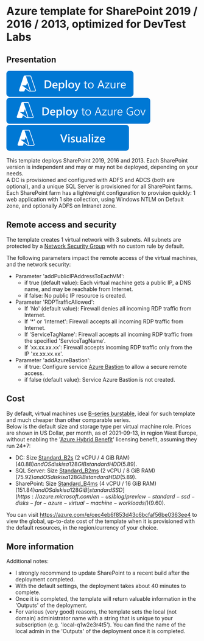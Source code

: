 # Azure template for SharePoint 2019 / 2016 / 2013, optimized for DevTest Labs

## Presentation

[![Deploy To Azure](https://raw.githubusercontent.com/Azure/azure-quickstart-templates/master/1-CONTRIBUTION-GUIDE/images/deploytoazure.svg?sanitize=true)](https://portal.azure.com/#create/Microsoft.Template/uri/https%3A%2F%2Fraw.githubusercontent.com%2FAzure%2Fazure-devtestlab%2Fmaster%2FEnvironments%2FSharePoint-AllVersions%2Fazuredeploy.json)
[![Deploy To Azure US Gov](https://raw.githubusercontent.com/Azure/azure-quickstart-templates/master/1-CONTRIBUTION-GUIDE/images/deploytoazuregov.svg?sanitize=true)](https://portal.azure.us/#create/Microsoft.Template/uri/https%3A%2F%2Fraw.githubusercontent.com%2FAzure%2Fazure-devtestlab%2Fmaster%2FEnvironments%2FSharePoint-AllVersions%2Fazuredeploy.json)
[![Visualize](https://raw.githubusercontent.com/Azure/azure-quickstart-templates/master/1-CONTRIBUTION-GUIDE/images/visualizebutton.svg?sanitize=true)](http://armviz.io/#/?load=https%3A%2F%2Fraw.githubusercontent.com%2FAzure%2Fazure-devtestlab%2Fmaster%2FEnvironments%2FSharePoint-AllVersions%2Fazuredeploy.json)

This template deploys SharePoint 2019, 2016 and 2013. Each SharePoint version is independent and may or may not be deployed, depending on your needs.  
A DC is provisioned and configured with ADFS and ADCS (both are optional), and a unique SQL Server is provisioned for all SharePoint farms.  
Each SharePoint farm has a lightweight configuration to provision quickly: 1 web application with 1 site collection, using Windows NTLM on Default zone, and optionally ADFS on Intranet zone.

## Remote access and security

The template creates 1 virtual network with 3 subnets. All subnets are protected by a [Network Security Group](https://docs.microsoft.com/en-us/azure/virtual-network/network-security-groups-overview) with no custom rule by default.

The following parameters impact the remote access of the virtual machines, and the network security:

* Parameter 'addPublicIPAddressToEachVM':
  * if true (default value): Each virtual machine gets a public IP, a DNS name, and may be reachable from Internet.
  * if false: No public IP resource is created.
* Parameter 'RDPTrafficAllowed':
  * If 'No' (default value): Firewall denies all incoming RDP traffic from Internet.
  * If '*' or 'Internet': Firewall accepts all incoming RDP traffic from Internet.
  * If 'ServiceTagName': Firewall accepts all incoming RDP traffic from the specified 'ServiceTagName'.
  * If 'xx.xx.xx.xx': Firewall accepts incoming RDP traffic only from the IP 'xx.xx.xx.xx'.
* Parameter 'addAzureBastion':
  * if true: Configure service [Azure Bastion](https://azure.microsoft.com/en-us/services/azure-bastion/) to allow a secure remote access.
  * if false (default value): Service Azure Bastion is not created.

## Cost

By default, virtual machines use [B-series burstable](https://docs.microsoft.com/en-us/azure/virtual-machines/sizes-b-series-burstable), ideal for such template and much cheaper than other comparable series.  
Below is the default size and storage type per virtual machine role. Prices are shown in US Dollar, per month, as of 2021-09-13, in region West Europe, without enabling the '[Azure Hybrid Benefit](https://azure.microsoft.com/en-us/pricing/hybrid-benefit/)' licensing benefit, assuming they run 24*7:

* DC: Size [Standard_B2s](https://docs.microsoft.com/en-us/azure/virtual-machines/sizes-b-series-burstable) (2 vCPU / 4 GiB RAM) ($40.88) and OS disk is a 128 GiB standard HDD ($5.89).
* SQL Server: Size [Standard_B2ms](https://docs.microsoft.com/en-us/azure/virtual-machines/sizes-b-series-burstable) (2 vCPU / 8 GiB RAM) ($75.92) and OS disk is a 128 GiB standard HDD ($5.89).
* SharePoint: Size [Standard_B4ms](https://docs.microsoft.com/en-us/azure/virtual-machines/sizes-b-series-burstable) (4 vCPU / 16 GiB RAM) ($151.84) and OS disk is a 128 GiB [standard SSD](https://azure.microsoft.com/en-us/blog/preview-standard-ssd-disks-for-azure-virtual-machine-workloads/) ($9.60).

You can visit <https://azure.com/e/cec4eb6f853d43c6bcfaf56be0363ee4> to view the global, up-to-date cost of the template when it is provisioned with the default resources, in the region/currency of your choice.

## More information

Additional notes:

* I strongly recommend to update SharePoint to a recent build after the deployment completed.  
* With the default settings, the deployment takes about 40 minutes to complete.  
* Once it is completed, the template will return valuable information in the 'Outputs' of the deployment.  
* For various (very good) reasons, the template sets the local (not domain) administrator name with a string that is unique to your subscription (e.g. 'local-q1w2e3r4t5'). You can find the name of the local admin in the 'Outputs' of the deployment once it is completed.  
